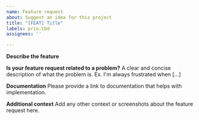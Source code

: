 ```yaml
---
name: Feature request
about: Suggest an idea for this project
title: "[FEAT] Title"
labels: prio:tbd
assignees: ''

---
```


**Describe the feature**

**Is your feature request related to a problem?**
A clear and concise description of what the problem is. Ex. I'm always frustrated when [...]

**Documentation**
Please provide a link to documentation that helps with implementation.

**Additional context**
Add any other context or screenshots about the feature request here.
